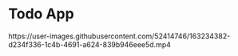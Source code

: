 <h1> Todo App </h1>
https://user-images.githubusercontent.com/52414746/163234382-d234f336-1c4b-4691-a624-839b946eee5d.mp4

